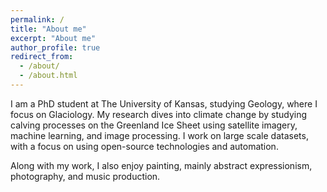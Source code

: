 ```yaml
---
permalink: /
title: "About me"
excerpt: "About me"
author_profile: true
redirect_from: 
  - /about/
  - /about.html
---
```


I am a PhD student at The University of Kansas, studying Geology, where I focus on Glaciology. My research dives into climate change by studying calving processes on the Greenland Ice Sheet using satellite imagery, machine learning, and image processing. I work on large scale datasets, with a focus on using open-source technologies and automation.

Along with my work, I also enjoy painting, mainly abstract expressionism, photography, and music production.
